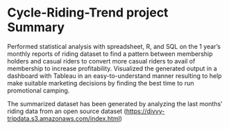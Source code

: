 # Cycle-Riding-Trend project Summary

Performed statistical analysis with spreadsheet, R, and SQL on the 1 year’s monthly reports of riding dataset to find a pattern between membership holders and casual riders to convert more casual riders to avail of membership to increase profitability. Visualized the generated output in a dashboard with Tableau in an easy-to-understand manner resulting to help make suitable marketing decisions by finding the best time to run promotional camping. 

The summarized dataset has been generated by analyzing the last months' riding data from an open source dataset (https://divvy-tripdata.s3.amazonaws.com/index.html)
